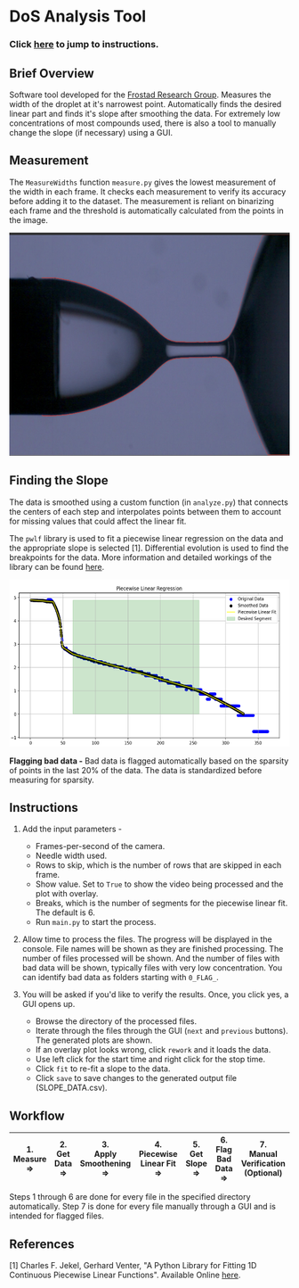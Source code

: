 # DoS Analysis Tool

### Click [here](#instructions) to jump to  instructions.

## Brief Overview

Software tool developed for the [Frostad Research Group](https://food.chbe.ubc.ca/). Measures the width of the droplet at it's narrowest point. Automatically finds the desired linear part and finds it's slope after smoothing the data. For extremely low concentrations of most compounds used, there is also a tool to manually change the slope (if necessary) using a GUI.

## Measurement
The `MeasureWidths` function `measure.py` gives the lowest measurement of the width in each frame. It checks each measurement to verify its accuracy before adding it to the dataset. The measurement is reliant on binarizing each frame and the threshold is automatically calculated from the points in the image.

<img src="images/all_cols.png" alt="Alt text" title="Optional title" width="600" height="400">


## Finding the Slope
The data is smoothed using a custom function (in `analyze.py`) that connects the centers of each step and interpolates points between them to account for missing values that could affect the linear fit. 

The `pwlf` library is used to fit a piecewise linear regression on the data and the appropriate slope is selected [1]. Differential evolution is used to find the breakpoints for the data. More information and detailed workings of the library can be found [here](https://jekel.me/piecewise_linear_fit_py/how_it_works.html).

<img src="images/OverlayPlot.png" alt="Alt text" title="Optional title" width="600" height="300">

**Flagging bad data -** Bad data is flagged automatically based on the sparsity of points in the last 20% of the data. The data is standardized before measuring for sparsity.

## Instructions 

1. Add the input parameters - 
   - Frames-per-second of the camera.
   - Needle width used.
   - Rows to skip, which is the number of rows that are skipped in each frame.
   - Show value. Set to `True` to show the video being processed and the plot with overlay.
   - Breaks, which is the number of segments for the piecewise linear fit. The default is 6.
   - Run `main.py` to start the process.

2. Allow time to process the files. The progress will be displayed in the console. File names will be shown as they are finished processing. The number of files processed will be shown. And the number of files with bad data will be shown, typically files with very low concentration. You can identify bad data as folders starting with `0_FLAG_`. 

5. You will be asked if you'd like to verify the results. Once, you click yes, a GUI opens up.
   - Browse the directory of the processed files.
   - Iterate through the files through the GUI (`next` and `previous` buttons). The generated plots are shown.
   - If an overlay plot looks wrong, click `rework` and it loads the data.
   - Use left click for the start time and right click for the stop time.
   - Click `fit` to re-fit a slope to the data.
   - Click `save` to save changes to the generated output file (SLOPE_DATA.csv).
  
## Workflow

| 1. <br/>Measure <br/>=> | 2. <br/>Get Data <br/>=> | 3. <br/>Apply Smoothening <br/>=> | 4. <br/>Piecewise Linear Fit <br/>=> | 5. <br/>Get Slope <br/>=> | 6. <br/>Flag Bad Data <br/>=> | 7. <br/>Manual Verification (Optional) <br/>|
|---------------|----------------|-----------------------------------|----------------|---------------------------|-------------------------------|----------------|

Steps 1 through 6 are done for every file in the specified directory automatically. Step 7 is done for every file manually through a GUI and is intended for flagged files.

## References
[1]
Charles F. Jekel, Gerhard Venter, "A Python Library for Fitting 1D Continuous Piecewise Linear Functions". Available Online [here](https://jekel.me/piecewise_linear_fit_py/how_it_works.html).
